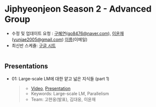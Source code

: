 # Jiphyeonjeon Season 2 - Advanced Group
* 수정 및 업데이트 요청 : [구혜연](https://github.com/HyeyeonKoo)(go8476@naver.com), [이윤재](https://github.com/gityunjae)(yunjae2005@gmail.com) [이름](url)(이메일)
* 최신반 스케쥴: [구글 시트](https://docs.google.com/spreadsheets/d/1pwkvIwf3T1bo2y7aXmSYPN6otlPKJl9kCJHaze0H3KY/edit#gid=369545430)
<br><br>

## Presentations
- 01: Large-scale LM에 대한 얕고 넓은 지식들 (part 1)
  >- [Video](https://www.youtube.com/watch?v=w4a-ARCEiqU&t=6668s), [Presentation](https://github.com/jiphyeonjeon/season2/blob/main/advanced/presentations/Season2-1%EC%A1%B0-Large-sclae%20LM%EC%97%90%20%EB%8C%80%ED%95%9C%20%EC%96%95%EA%B3%A0%20%EB%84%93%EC%9D%80%20%EC%A7%80%EC%8B%9D%EB%93%A4%20(part%201).pdf)
  >- Keywords: Large-scale LM, Parallelism
  >- Team: 고현웅(발표), 김대웅, 이윤재
